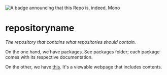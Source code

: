 ![A badge announcing that this Repo is, indeed, Mono](https://img.shields.io/badge/Repo-Mono-success)

# repositoryname

_The repository that contains what repositories should contain._

On the one hand, we have packages. See packages folder; each package comes with its respective documentation.

On the other, we have [this](https://isthisstackoverflow.github.io/repositoryname/index.html). It's a viewable webpage that includes contents.
